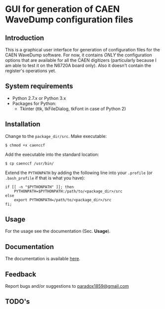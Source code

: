 # GUI for generation of CAEN WaveDump configuration files

## Introduction
This is a graphical user interface for generation of configuration files for the CAEN
WaveDump software. For now, it contains *ONLY* the configuration options that are
available for all the CAEN digitizers (particularly because I am able to test it on the
N6720A board only). Also it doesn't contain the register's operations yet.

## System requirements
  * Python 2.7.x or Python 3.x
  * Packages for Python:
    - Tkinter (ttk, tkFileDialog, tkFont in case of Python 2)

## Installation
Change to the `package_dir/src`. Make executable:
```
$ chmod +x caenccf
```
Add the executable into the standard location:
```
$ cp caenccf /usr/bin/
```
Extend the `PYTHONPATH` by adding the following line into your `.profile` (or `.bash_profile` if that is what you have):
```
if [[ -n "$PYTHONPATH" ]]; then
    PYTHONPATH=$PYTHONPATH:/path/to/<package_dir>/src
else
    export PYTHONPATH=/path/to/<package_dir>/src
fi;
```

## Usage
For the usage see the documentation (Sec. **Usage**).

## Documentation
The documentation is available [here](/doc/users_guide.pdf).

## Feedback
Report bugs and/or suggestions to paradox1859@gmail.com

## TODO's
